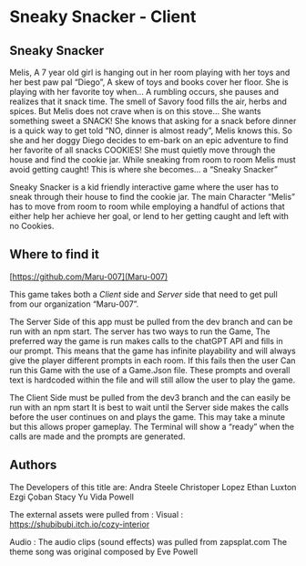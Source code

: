 # Sneaky Snacker - Client

## Sneaky Snacker

Melis, A 7 year old girl is hanging out in her room playing with her toys and her best paw pal “Diego”,  A skew of toys and books cover her floor. She is playing with her favorite toy when… A rumbling occurs, she pauses and realizes that it snack time. The smell of Savory food fills the air, herbs and spices. But Melis does not crave when is on this stove… She wants something sweet a SNACK!
She knows that asking for a snack before dinner is a quick way to get told “NO, dinner is almost ready”, Melis knows this. So she and her doggy Diego decides to em-bark on an epic adventure to find her favorite of all snacks COOKIES! She must quietly move through the house and find the cookie jar. While sneaking from room to room Melis must avoid getting caught! This is where she becomes… a “Sneaky Snacker”

Sneaky Snacker is a kid friendly interactive game where the user has to sneak through their house to find the cookie jar. The main Character “Melis” has to move from room to room while employing a handful of actions that either help her achieve her goal, or lend to her getting caught and left with no Cookies.

## Where to find it

[https://github.com/Maru-007](Maru-007)

This game takes both a *Client* side and *Server* side that need to get pull from our organization “Maru-007”.

The Server Side of this app must be pulled from the dev branch and can be run with an npm start. The server has two ways to run the Game, The preferred way the game is run makes calls to the chatGPT API and fills in our prompt. This means that the game has infinite playability and will always give the player different prompts in each room. If this fails then the user Can run this Game with the use of a Game.Json file. These prompts and overall text is hardcoded within the file and will still allow the user to play the game.

The Client Side must be pulled from the dev3 branch and the can easily be run with an npm start
It is best to wait until the Server side makes the calls before the user continues on and plays the game. This may take a minute but this allows proper gameplay. The Terminal will show a “ready” when the calls are made and the prompts are generated.

## Authors

The Developers of this title are:
   Andra Steele
   Christoper Lopez
   Ethan Luxton
   Ezgi Çoban
   Stacy Yu
   Vida Powell

The external assets were pulled from :
    Visual :
 <https://shubibubi.itch.io/cozy-interior>

   Audio :
        The audio clips (sound effects) was pulled from zapsplat.com
 The theme song was original composed by Eve Powell
